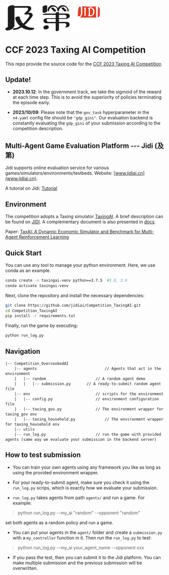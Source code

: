 <img src="imgs/Jidi%20logo.png" width='300px'> 

# CCF 2023 Taxing AI Competition 

This repo provide the source code for the [CCF 2023 Taxing AI Competition ](http://www.jidiai.cn/compete_detail?compete=42)


## Update!

- **2023.10.12**: In the government track, we take the sigmoid of the reward at each time step. This is to avoid the superiority of policies terminating the episode early.

- **2023/10/09**: Please note that the `gov_task` hyperparameter in the ``n4.yaml`` config file should be `"gdp_gini"`. Our evaluation backend is constantly evaluating the `gdp_gini` of your 
submission according to the competition description.


## Multi-Agent Game Evaluation Platform --- Jidi (及第)
Jidi supports online evaluation service for various games/simulators/environments/testbeds. Website: [www.jidiai.cn](www.jidiai.cn).

A tutorial on Jidi: [Tutorial](https://github.com/jidiai/ai_lib/blob/master/assets/Jidi%20tutorial.pdf)


## Environment
The competition adopts a Taxing simulator [TaxingAI](https://github.com/jidiai/TaxAI.git). A brief description can be found on [JIDI](http://www.jidiai.cn/env_detail?envid=99).
A complementary document is also presented in [docs](./docs/). 

Paper: [TaxAI: A Dynamic Economic Simulator and Benchmark for Multi-Agent Reinforcement Learning](https://arxiv.org/abs/2309.16307)





## Quick Start

You can use any tool to manage your python environment. Here, we use conda as an example.

```bash
conda create -n taxingai-venv python==3.7.5  #3.8, 3.9
conda activate taxingai-venv
```

Next, clone the repository and install the necessary dependencies:
```bash
git clone https://github.com/jidiai/Competition_TaxingAI.git
cd Competition_TaxingAI
pip install -r requirements.txt
```

Finally, run the game by executing:
```bash
python run_log.py
```

## Navigation

```
|-- Competition_OvercookedAI               
	|-- agents                              // Agents that act in the environment
	|	|-- random                      // A random agent demo
	|	|	|-- submission.py       // A ready-to-submit random agent file
	|-- env		                        // scripts for the environment
	|	|-- config.py                   // environment configuration file
	|	|-- taxing_gov.py               // The environment wrapper for taxing_gov env	
	|   |-- taxing_household.py             // The environment wrapper for taxing_household env	      
	|-- utils               
	|-- run_log.py		                // run the game with provided agents (same way we evaluate your submission in the backend server)
```



## How to test submission

- You can train your own agents using any framework you like as long as using the provided environment wrapper. 

- For your ready-to-submit agent, make sure you check it using the ``run_log.py`` scrips, which is exactly how we 
evaluate your submission.

- ``run_log.py`` takes agents from path `agents/` and run a game. For example:

>python run_log.py --my_ai "random" --opponent "random"

set both agents as a random policy and run a game.

- You can put your agents in the `agent/` folder and create a `submission.py` with a `my_controller` function 
in it. Then run the `run_log.py` to test:

>python run_log.py --my_ai your_agent_name --opponent xxx

- If you pass the test, then you can submit it to the Jidi platform. You can make multiple submission and the previous submission will
be overwritten.


